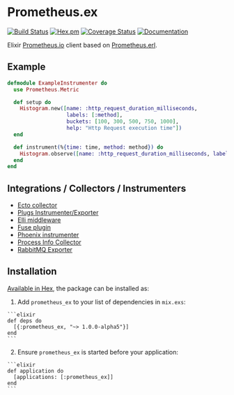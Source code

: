 # Prometheus.ex
[![Build Status](https://travis-ci.org/deadtrickster/prometheus.ex.svg?branch=version-1)](https://travis-ci.org/deadtrickster/prometheus.ex) [![Hex.pm](https://img.shields.io/hexpm/v/prometheus_ex.svg?maxAge=2592000)](https://hex.pm/packages/prometheus_ex) [![Coverage Status](https://coveralls.io/repos/github/deadtrickster/prometheus.ex/badge.svg?branch=version-1)](https://coveralls.io/github/deadtrickster/prometheus.ex?branch=version-1) [![Documentation](https://img.shields.io/badge/documentation-on%20hexdocs-green.svg)](https://hexdocs.pm/prometheus_ex/1.0.0-alpha4/)

Elixir [Prometheus.io](https://prometheus.io) client based on [Prometheus.erl](https://github.com/deadtrickster/prometheus.erl).

## Example

```elixir
defmodule ExampleInstrumenter do
  use Prometheus.Metric

  def setup do    
    Histogram.new([name: :http_request_duration_milliseconds,
                   labels: [:method],
                   buckets: [100, 300, 500, 750, 1000],
                   help: "Http Request execution time"])
  end

  def instrument(%{time: time, method: method}) do
    Histogram.observe([name: :http_request_duration_milliseconds, labels: [method]], time)
  end
end
```

## Integrations / Collectors / Instrumenters
 - [Ecto collector](https://github.com/deadtrickster/prometheus-ecto)
 - [Plugs Instrumenter/Exporter](https://github.com/deadtrickster/prometheus-plugs)
 - [Elli middleware](https://github.com/elli-lib/elli_prometheus)
 - [Fuse plugin](https://github.com/jlouis/fuse#fuse_stats_prometheus)
 - [Phoenix instrumenter](https://github.com/deadtrickster/prometheus-phoenix)
 - [Process Info Collector](https://github.com/deadtrickster/prometheus_process_collector.erl)
 - [RabbitMQ Exporter](https://github.com/deadtrickster/prometheus_rabbitmq_exporter)

## Installation

[Available in Hex](https://hex.pm/packages/prometheus_ex), the package can be installed as:

  1. Add `prometheus_ex` to your list of dependencies in `mix.exs`:

    ```elixir
    def deps do
      [{:prometheus_ex, "~> 1.0.0-alpha5"}]
    end
    ```

  2. Ensure `prometheus_ex` is started before your application:

    ```elixir
    def application do
      [applications: [:prometheus_ex]]
    end
    ```
